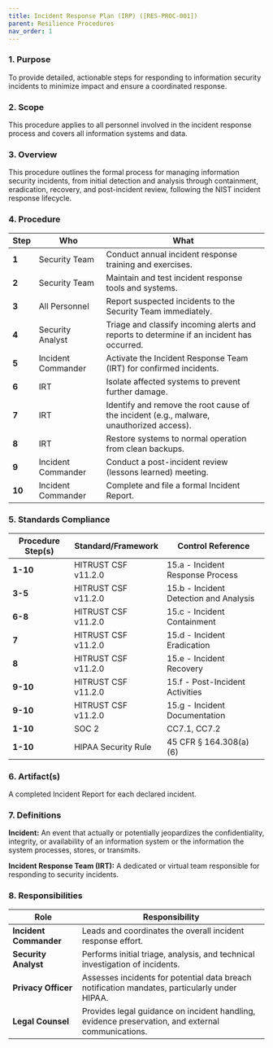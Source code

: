 ```yaml
---
title: Incident Response Plan (IRP) ([RES-PROC-001])
parent: Resilience Procedures
nav_order: 1
---
```

### 1. Purpose

To provide detailed, actionable steps for responding to information security incidents to minimize impact and ensure a coordinated response.

### 2. Scope

This procedure applies to all personnel involved in the incident response process and covers all information systems and data.

### 3. Overview

This procedure outlines the formal process for managing information security incidents, from initial detection and analysis through containment, eradication, recovery, and post-incident review, following the NIST incident response lifecycle.

### 4. Procedure

| **Step** | **Who** | **What** |
| --- | --- | --- |
| **1** | Security Team | Conduct annual incident response training and exercises. |
| **2** | Security Team | Maintain and test incident response tools and systems. |
| **3** | All Personnel | Report suspected incidents to the Security Team immediately. |
| **4** | Security Analyst | Triage and classify incoming alerts and reports to determine if an incident has occurred. |
| **5** | Incident Commander | Activate the Incident Response Team (IRT) for confirmed incidents. |
| **6** | IRT | Isolate affected systems to prevent further damage. |
| **7** | IRT | Identify and remove the root cause of the incident (e.g., malware, unauthorized access). |
| **8** | IRT | Restore systems to normal operation from clean backups. |
| **9** | Incident Commander | Conduct a post-incident review (lessons learned) meeting. |
| **10** | Incident Commander | Complete and file a formal Incident Report. |

### 5. Standards Compliance

| **Procedure Step(s)** | **Standard/Framework** | **Control Reference** |
| --- | --- | --- |
| **1-10** | HITRUST CSF v11.2.0 | 15.a - Incident Response Process |
| **3-5** | HITRUST CSF v11.2.0 | 15.b - Incident Detection and Analysis |
| **6-8** | HITRUST CSF v11.2.0 | 15.c - Incident Containment |
| **7** | HITRUST CSF v11.2.0 | 15.d - Incident Eradication |
| **8** | HITRUST CSF v11.2.0 | 15.e - Incident Recovery |
| **9-10** | HITRUST CSF v11.2.0 | 15.f - Post-Incident Activities |
| **9-10** | HITRUST CSF v11.2.0 | 15.g - Incident Documentation |
| **1-10** | SOC 2 | CC7.1, CC7.2 |
| **1-10** | HIPAA Security Rule | 45 CFR § 164.308(a)(6) |

### 6. Artifact(s)

A completed Incident Report for each declared incident.

### 7. Definitions

**Incident:** An event that actually or potentially jeopardizes the confidentiality, integrity, or availability of an information system or the information the system processes, stores, or transmits.

**Incident Response Team (IRT):** A dedicated or virtual team responsible for responding to security incidents.

### 8. Responsibilities

| **Role** | **Responsibility** |
| --- | --- |
| **Incident Commander** | Leads and coordinates the overall incident response effort. |
| **Security Analyst** | Performs initial triage, analysis, and technical investigation of incidents. |
| **Privacy Officer** | Assesses incidents for potential data breach notification mandates, particularly under HIPAA. |
| **Legal Counsel** | Provides legal guidance on incident handling, evidence preservation, and external communications. |
